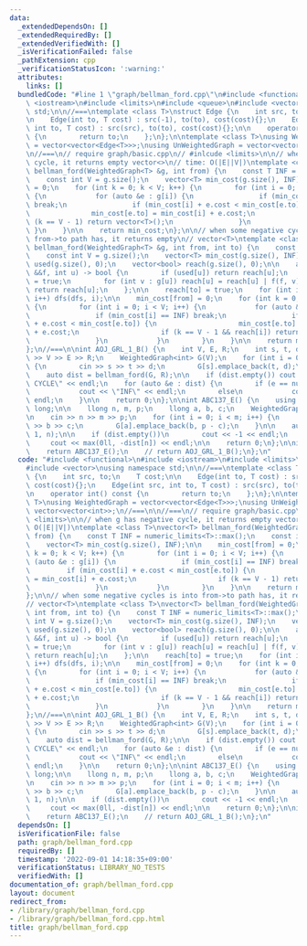 ```yaml
---
data:
  _extendedDependsOn: []
  _extendedRequiredBy: []
  _extendedVerifiedWith: []
  _isVerificationFailed: false
  _pathExtension: cpp
  _verificationStatusIcon: ':warning:'
  attributes:
    links: []
  bundledCode: "#line 1 \"graph/bellman_ford.cpp\"\n#include <functional>\n#include\
    \ <iostream>\n#include <limits>\n#include <queue>\n#include <vector>\nusing namespace\
    \ std;\n\n//===\ntemplate <class T>\nstruct Edge {\n    int src, to;\n    T cost;\n\
    \n    Edge(int to, T cost) : src(-1), to(to), cost(cost){};\n    Edge(int src,\
    \ int to, T cost) : src(src), to(to), cost(cost){};\n\n    operator int() const\
    \ {\n        return to;\n    };\n};\n\ntemplate <class T>\nusing WeightedGraph\
    \ = vector<vector<Edge<T>>>;\nusing UnWeightedGraph = vector<vector<int>>;\n//===\n\
    \n//===\n// require graph/basic.cpp\n// #inlcude <limits>\n\n// when g has negative\
    \ cycle, it returns empty vector<>\n// time: O(|E||V|)\ntemplate <class T>\nvector<T>\
    \ bellman_ford(WeightedGraph<T> &g, int from) {\n    const T INF = numeric_limits<T>::max();\n\
    \    const int V = g.size();\n    vector<T> min_cost(g.size(), INF);\n\n    min_cost[from]\
    \ = 0;\n    for (int k = 0; k < V; k++) {\n        for (int i = 0; i < V; i++)\
    \ {\n            for (auto &e : g[i]) {\n                if (min_cost[i] == INF)\
    \ break;\n                if (min_cost[i] + e.cost < min_cost[e.to]) {\n     \
    \               min_cost[e.to] = min_cost[i] + e.cost;\n                    if\
    \ (k == V - 1) return vector<T>();\n                }\n            }\n       \
    \ }\n    }\n\n    return min_cost;\n};\n\n// when some negative cycles is into\
    \ from->to path has, it returns empty\n// vector<T>\ntemplate <class T>\nvector<T>\
    \ bellman_ford(WeightedGraph<T> &g, int from, int to) {\n    const T INF = numeric_limits<T>::max();\n\
    \    const int V = g.size();\n    vector<T> min_cost(g.size(), INF);\n    vector<bool>\
    \ used(g.size(), 0);\n    vector<bool> reach(g.size(), 0);\n\n    auto dfs = [&](auto\
    \ &&f, int u) -> bool {\n        if (used[u]) return reach[u];\n        used[u]\
    \ = true;\n        for (int v : g[u]) reach[u] = reach[u] | f(f, v);\n       \
    \ return reach[u];\n    };\n\n    reach[to] = true;\n    for (int i = 0; i < V;\
    \ i++) dfs(dfs, i);\n\n    min_cost[from] = 0;\n    for (int k = 0; k < V; k++)\
    \ {\n        for (int i = 0; i < V; i++) {\n            for (auto &e : g[i]) {\n\
    \                if (min_cost[i] == INF) break;\n                if (min_cost[i]\
    \ + e.cost < min_cost[e.to]) {\n                    min_cost[e.to] = min_cost[i]\
    \ + e.cost;\n                    if (k == V - 1 && reach[i]) return vector<T>();\n\
    \                }\n            }\n        }\n    }\n\n    return min_cost;\n\
    };\n//===\n\nint AOJ_GRL_1_B() {\n    int V, E, R;\n    int s, t, d;\n\n    cin\
    \ >> V >> E >> R;\n    WeightedGraph<int> G(V);\n    for (int i = 0; i < E; i++)\
    \ {\n        cin >> s >> t >> d;\n        G[s].emplace_back(t, d);\n    }\n\n\
    \    auto dist = bellman_ford(G, R);\n\n    if (dist.empty()) cout << \"NEGATIVE\
    \ CYCLE\" << endl;\n    for (auto &e : dist) {\n        if (e == numeric_limits<int>::max())\n\
    \            cout << \"INF\" << endl;\n        else\n            cout << e <<\
    \ endl;\n    }\n\n    return 0;\n};\n\nint ABC137_E() {\n    using llong = long\
    \ long;\n\n    llong n, m, p;\n    llong a, b, c;\n    WeightedGraph<llong> G(2505);\n\
    \n    cin >> n >> m >> p;\n    for (int i = 0; i < m; i++) {\n        cin >> a\
    \ >> b >> c;\n        G[a].emplace_back(b, p - c);\n    }\n\n    auto dist = bellman_ford(G,\
    \ 1, n);\n\n    if (dist.empty())\n        cout << -1 << endl;\n    else\n   \
    \     cout << max(0ll, -dist[n]) << endl;\n\n    return 0;\n};\n\nint main() {\n\
    \    return ABC137_E();\n    // return AOJ_GRL_1_B();\n};\n"
  code: "#include <functional>\n#include <iostream>\n#include <limits>\n#include <queue>\n\
    #include <vector>\nusing namespace std;\n\n//===\ntemplate <class T>\nstruct Edge\
    \ {\n    int src, to;\n    T cost;\n\n    Edge(int to, T cost) : src(-1), to(to),\
    \ cost(cost){};\n    Edge(int src, int to, T cost) : src(src), to(to), cost(cost){};\n\
    \n    operator int() const {\n        return to;\n    };\n};\n\ntemplate <class\
    \ T>\nusing WeightedGraph = vector<vector<Edge<T>>>;\nusing UnWeightedGraph =\
    \ vector<vector<int>>;\n//===\n\n//===\n// require graph/basic.cpp\n// #inlcude\
    \ <limits>\n\n// when g has negative cycle, it returns empty vector<>\n// time:\
    \ O(|E||V|)\ntemplate <class T>\nvector<T> bellman_ford(WeightedGraph<T> &g, int\
    \ from) {\n    const T INF = numeric_limits<T>::max();\n    const int V = g.size();\n\
    \    vector<T> min_cost(g.size(), INF);\n\n    min_cost[from] = 0;\n    for (int\
    \ k = 0; k < V; k++) {\n        for (int i = 0; i < V; i++) {\n            for\
    \ (auto &e : g[i]) {\n                if (min_cost[i] == INF) break;\n       \
    \         if (min_cost[i] + e.cost < min_cost[e.to]) {\n                    min_cost[e.to]\
    \ = min_cost[i] + e.cost;\n                    if (k == V - 1) return vector<T>();\n\
    \                }\n            }\n        }\n    }\n\n    return min_cost;\n\
    };\n\n// when some negative cycles is into from->to path has, it returns empty\n\
    // vector<T>\ntemplate <class T>\nvector<T> bellman_ford(WeightedGraph<T> &g,\
    \ int from, int to) {\n    const T INF = numeric_limits<T>::max();\n    const\
    \ int V = g.size();\n    vector<T> min_cost(g.size(), INF);\n    vector<bool>\
    \ used(g.size(), 0);\n    vector<bool> reach(g.size(), 0);\n\n    auto dfs = [&](auto\
    \ &&f, int u) -> bool {\n        if (used[u]) return reach[u];\n        used[u]\
    \ = true;\n        for (int v : g[u]) reach[u] = reach[u] | f(f, v);\n       \
    \ return reach[u];\n    };\n\n    reach[to] = true;\n    for (int i = 0; i < V;\
    \ i++) dfs(dfs, i);\n\n    min_cost[from] = 0;\n    for (int k = 0; k < V; k++)\
    \ {\n        for (int i = 0; i < V; i++) {\n            for (auto &e : g[i]) {\n\
    \                if (min_cost[i] == INF) break;\n                if (min_cost[i]\
    \ + e.cost < min_cost[e.to]) {\n                    min_cost[e.to] = min_cost[i]\
    \ + e.cost;\n                    if (k == V - 1 && reach[i]) return vector<T>();\n\
    \                }\n            }\n        }\n    }\n\n    return min_cost;\n\
    };\n//===\n\nint AOJ_GRL_1_B() {\n    int V, E, R;\n    int s, t, d;\n\n    cin\
    \ >> V >> E >> R;\n    WeightedGraph<int> G(V);\n    for (int i = 0; i < E; i++)\
    \ {\n        cin >> s >> t >> d;\n        G[s].emplace_back(t, d);\n    }\n\n\
    \    auto dist = bellman_ford(G, R);\n\n    if (dist.empty()) cout << \"NEGATIVE\
    \ CYCLE\" << endl;\n    for (auto &e : dist) {\n        if (e == numeric_limits<int>::max())\n\
    \            cout << \"INF\" << endl;\n        else\n            cout << e <<\
    \ endl;\n    }\n\n    return 0;\n};\n\nint ABC137_E() {\n    using llong = long\
    \ long;\n\n    llong n, m, p;\n    llong a, b, c;\n    WeightedGraph<llong> G(2505);\n\
    \n    cin >> n >> m >> p;\n    for (int i = 0; i < m; i++) {\n        cin >> a\
    \ >> b >> c;\n        G[a].emplace_back(b, p - c);\n    }\n\n    auto dist = bellman_ford(G,\
    \ 1, n);\n\n    if (dist.empty())\n        cout << -1 << endl;\n    else\n   \
    \     cout << max(0ll, -dist[n]) << endl;\n\n    return 0;\n};\n\nint main() {\n\
    \    return ABC137_E();\n    // return AOJ_GRL_1_B();\n};\n"
  dependsOn: []
  isVerificationFile: false
  path: graph/bellman_ford.cpp
  requiredBy: []
  timestamp: '2022-09-01 14:18:35+09:00'
  verificationStatus: LIBRARY_NO_TESTS
  verifiedWith: []
documentation_of: graph/bellman_ford.cpp
layout: document
redirect_from:
- /library/graph/bellman_ford.cpp
- /library/graph/bellman_ford.cpp.html
title: graph/bellman_ford.cpp
---
```

